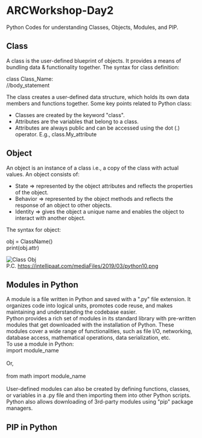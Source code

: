 # ARCWorkshop-Day2
Python Codes for understanding Classes, Objects, Modules, and PIP.
## Class
A class is the user-defined blueprint of objects. It provides a means of bundling data & functionality together. The syntax for class definition:

class Class_Name:<br/>
  //body_statement

The class creates a user-defined data structure, which holds its own data members and functions together. Some key points related to Python class:
  - Classes are created by the keyword "class".
  - Attributes are the variables that belong to a class.
  - Attributes are always public and can be accessed using the dot (.) operator.
    E.g., class.My_attribute

## Object
An object is an instance of a class i.e., a copy of the class with actual values. An object consists of:
  - State => represented by the object attributes and reflects the properties of the object.
  - Behavior => represented by the object methods and reflects the response of an object to other objects.
  - Identity => gives the object a unique name and enables the object to interact with another object.

The syntax for object:

obj = ClassName() <br/>
print(obj.attr)


![Class Obj](https://github.com/Sweta-Das/ARCWorkshop-Day2/assets/73231461/8286a563-52d7-46c5-90e4-2fe7855f783c)
<br/>P.C. https://intellipaat.com/mediaFiles/2019/03/python10.png


## Modules in Python
A module is a file written in Python and saved with a ".py" file extension. It organizes code into logical units, promotes code reuse, and makes maintaining and understanding the codebase easier.<br/>
Python provides a rich set of modules in its standard library with pre-written modules that get downloaded with the installation of Python. These modules cover a wide range of functionalities, such as file I/O, networking, database access, mathematical operations, data serialization, etc.<br/>
To use a module in Python:<br/>
import module_name <br/><br/>Or,<br/><br/>
from math import module_name<br/><br/>
User-defined modules can also be created by defining functions, classes, or variables in a .py file and then importing them into other Python scripts.
Python also allows downloading of 3rd-party modules using "pip" package managers.

## PIP in Python
